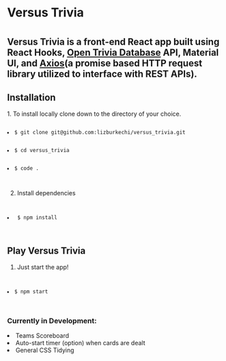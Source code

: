 <h1>Versus Trivia<h1>

<h2>Versus Trivia is a front-end React app built using React Hooks, <a href="https://opentdb.com/">Open Trivia Database</a> API, Material UI, and <a href="https://axios-http.com/docs/intro">Axios</a>(a promise based HTTP request library utilized to interface with REST APIs).</h2>

  <h2>Installation</h2>
  1. To install locally clone down to the directory of your choice.
  <br/>
  <code>
  <li>$ git clone git@github.com:lizburkechi/versus_trivia.git</li>
  <li>$ cd versus_trivia</li>
  <li>$ code . </li>
  </code>
  
  2. Install dependencies
  <code>
    <li> $ npm install </li>
  </code>
  
  <h2>Play Versus Trivia</h2>
  
  1. Just start the app!
  <code>
    <li>$ npm start</li>
  </code>
  
  

  <h3>Currently in Development:</h3>
  <li>Teams Scoreboard</li>
  <li>Auto-start timer (option) when cards are dealt</li>
  <li>General CSS Tidying</li>




